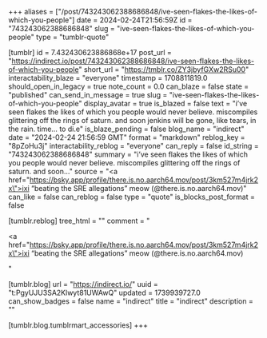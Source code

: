 +++
aliases = ["/post/743243062388686848/ive-seen-flakes-the-likes-of-which-you-people"]
date = 2024-02-24T21:56:59Z
id = "743243062388686848"
slug = "ive-seen-flakes-the-likes-of-which-you-people"
type = "tumblr-quote"

[tumblr]
id = 7.432430623886868e+17
post_url = "https://indirect.io/post/743243062388686848/ive-seen-flakes-the-likes-of-which-you-people"
short_url = "https://tmblr.co/ZY3jbyfGXw2RSu00"
interactability_blaze = "everyone"
timestamp = 1708811819.0
should_open_in_legacy = true
note_count = 0.0
can_blaze = false
state = "published"
can_send_in_message = true
slug = "ive-seen-flakes-the-likes-of-which-you-people"
display_avatar = true
is_blazed = false
text = "i&rsquo;ve seen flakes the likes of which you people would never believe. miscompiles glittering off the rings of saturn. and soon jenkins will be gone, like tears, in the rain. time&hellip; to di.e"
is_blaze_pending = false
blog_name = "indirect"
date = "2024-02-24 21:56:59 GMT"
format = "markdown"
reblog_key = "8pZoHu3j"
interactability_reblog = "everyone"
can_reply = false
id_string = "743243062388686848"
summary = "i’ve seen flakes the likes of which you people would never believe. miscompiles glittering off the rings of saturn. and soon..."
source = "<a href=\"https://bsky.app/profile/there.is.no.aarch64.mov/post/3km527m4jrk2x\">ixi &ldquo;beating the SRE allegations&rdquo; meow (@there.is.no.aarch64.mov)</a>"
can_like = false
can_reblog = false
type = "quote"
is_blocks_post_format = false

[tumblr.reblog]
tree_html = ""
comment = "<p><a href=\"https://bsky.app/profile/there.is.no.aarch64.mov/post/3km527m4jrk2x\">ixi “beating the SRE allegations” meow (@there.is.no.aarch64.mov)</a></p>"

[tumblr.blog]
url = "https://indirect.io/"
uuid = "t:PgyUJU3SA2Klwyt81UWAwQ"
updated = 1739939727.0
can_show_badges = false
name = "indirect"
title = "indirect"
description = ""

[tumblr.blog.tumblrmart_accessories]
+++

